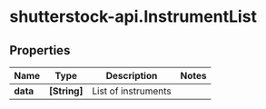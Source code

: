# shutterstock-api.InstrumentList

## Properties
Name | Type | Description | Notes
------------ | ------------- | ------------- | -------------
**data** | **[String]** | List of instruments | 


